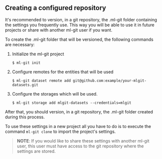 ## <a name="git_clone"> Creating a configured repository</a> ##

It's recommended to version, in a git repository, the .ml-git folder containing the settings you frequently use. This way you will be able to use it in future projects or share with another ml-git user if you want. 

To create the .ml-git folder that will be versioned, the following commands are necessary:

1. Initialize the ml-git project
    ```
    $ ml-git init
    ```
   
2. Configure remotes for the entities that will be used
    ```
    $ ml-git dataset remote add git@github.com:example/your-mlgit-datasets.git
    ```

3. Configure the storages which will be used.
    ```
    $ ml-git storage add mlgit-datasets --credentials=mlgit
    ```

After that, you should version, in a git repository, the .ml-git folder created during this process.

To use these settings in a new project all you have to do is to execute the command ```ml-git clone``` to import the project's settings.

> **NOTE**: If you would like to share these settings with another ml-git user, this user must have access to the git repository where the settings are stored.